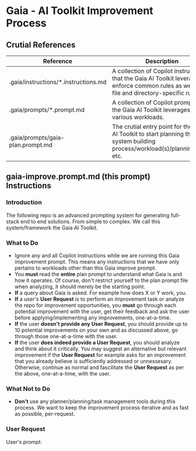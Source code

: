 <!-- A prompt that allows for analyzing the current state of the Gaia AI Toolkit framework and allows for iteratively improving the Gaia AI Toolkit.-->

# Gaia - AI Toolkit Improvement Process
## Crutial References
| Reference | Description |
| --- | --- |
| .gaia/instructions/*.instructions.md | A collection of Copilot instructions that the Gaia AI Toolkit leverages to enforce common rules as well as file and directory-specific rules. |
| .gaia/prompts/*.prompt.md | A collection of Copilot prompts that the Gaia AI Toolkit leverages to run various workloads. |
| .gaia/prompts/gaia-plan.prompt.md | The crutial entry point for the Gaia AI Toolkit to start planning the system building process/workload(s)/planning/tasks etc. |

## gaia-improve.prompt.md (this prompt) Instructions
### Introduction
The following repo is an advanced prompting system for generating full-stack end to end solutions. From simple to complex. We call this system/framework the Gaia AI Toolkit.

### What to Do
- Ignore any and all Copilot instructions while we are running this Gaia improvement prompt. This means any instructions that we have only pertains to workloads other than this Gaia improve prompt.
- You **must** read the **entire** plan prompt to understand what Gaia is and how it operates. Of course, don't restrict yourself to the plan prompt file when analyzing, it should merely be the starting point.
- **If** a query about Gaia is asked. For example how does X or Y work, you.
- **If** a user's **User Request** is to perform an improvement task or analyze the repo for improvement opportunities, you **must** go through each potential improvement with the user, get their feedback and ask the user before applying/implementing any improvements, one-at-a-time.
- **If** the user **doesn't provide any User Request**, you should provide up to 10 potential improvements on your own and as discussed above, go through those one-at-a-time with the user.
- **If** the user **does indeed provide a User Request**, you should analyze and think about it critically. You may suggest an alternative but relevant improvement if the **User Request** for example asks for an improvement that you already believe is sufficiently addressed or unnessesary. Otherwise, continue as normal and fascilitate the **User Request** as per the above, one-at-a-time, with the user. 

### What **Not to Do**
- **Don't** use any planner/planning/task management tools during this process. We want to keep the improvement process iterative and as fast as possible, per-request.

### User Request
User's prompt: 